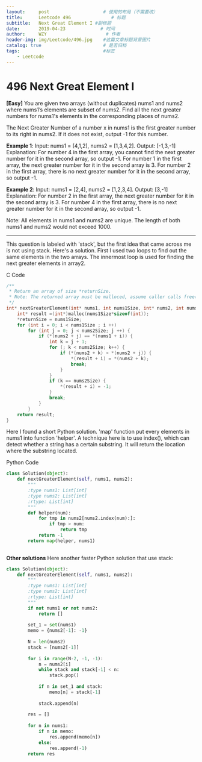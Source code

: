 ```yaml
---
layout:     post                    # 使用的布局（不需要改）
title:      Leetcode 496               # 标题 
subtitle:   Next Great Element I #副标题
date:       2019-04-23             # 时间
author:     WZY                      # 作者
header-img: img/Leetcode/496.jpg    #这篇文章标题背景图片
catalog: true                       # 是否归档
tags:                               #标签
    - Leetcode
---
```

# 496 Next Great Element I
**[Easy]**
You are given two arrays (without duplicates) nums1 and nums2 where nums1’s elements are subset of nums2. 
Find all the next greater numbers for nums1's elements in the corresponding places of nums2.

The Next Greater Number of a number x in nums1 is the first greater number to its right in nums2. If it does not exist, output -1 for this number.

**Example 1**:
Input: nums1 = [4,1,2], nums2 = [1,3,4,2].
Output: [-1,3,-1]
Explanation:
    For number 4 in the first array, you cannot find the next greater number for it in the second array, so output -1.
    For number 1 in the first array, the next greater number for it in the second array is 3.
    For number 2 in the first array, there is no next greater number for it in the second array, so output -1.
    
**Example 2**:
Input: nums1 = [2,4], nums2 = [1,2,3,4].
Output: [3,-1]
Explanation:
    For number 2 in the first array, the next greater number for it in the second array is 3.
    For number 4 in the first array, there is no next greater number for it in the second array, so output -1.
    
Note:
All elements in nums1 and nums2 are unique.
The length of both nums1 and nums2 would not exceed 1000.

***

This question is labeled with 'stack', but the first idea that came across me is not using stack.
Here's a solution. First I used two loops to find out the same elements in the two arrays. The innermost loop is used for finding the next greater elements in array2.

C Code
```c
/**
 * Return an array of size *returnSize.
 * Note: The returned array must be malloced, assume caller calls free().
 */
int* nextGreaterElement(int* nums1, int nums1Size, int* nums2, int nums2Size, int* returnSize) {
    int* result =(int*)malloc(nums1Size*sizeof(int));
    *returnSize = nums1Size;
    for (int i = 0; i < nums1Size ; i ++)
        for (int j = 0; j < nums2Size; j ++) {
            if (*(nums2 + j) == *(nums1 + i)) {
                int k = j + 1;
                for (; k < nums2Size; k++) {
                    if (*(nums2 + k) > *(nums2 + j)) {
                        *(result + i) = *(nums2 + k);
                        break;
                    }
                }
                if (k == nums2Size) {
                    *(result + i) = -1;
                }
                break;
            }
        }
    return result;
}
```

Here I found a short Python solution. 'map' function put every elements in nums1 into function 'helper'.
A technique here is to use index(), which can detect whether a string has a certain substring. It will return the location where the substring located.

Python Code
```python
class Solution(object):
    def nextGreaterElement(self, nums1, nums2):
        """
        :type nums1: List[int]
        :type nums2: List[int]
        :rtype: List[int]
        """
        def helper(num):
            for tmp in nums2[nums2.index(num):]:
                if tmp > num:
                    return tmp
            return -1
        return map(helper, nums1)
        
```

**Other solutions**
Here another faster Python solution that use stack:
```python
class Solution(object):
    def nextGreaterElement(self, nums1, nums2):
        """
        :type nums1: List[int]
        :type nums2: List[int]
        :rtype: List[int]
        """
        if not nums1 or not nums2:
            return []
        
        set_1 = set(nums1)
        memo = {nums2[-1]: -1}
        
        N = len(nums2)
        stack = [nums2[-1]]
        
        for i in range(N-2, -1, -1):
            n = nums2[i]
            while stack and stack[-1] < n:
                stack.pop()
            
            if n in set_1 and stack:
                memo[n] = stack[-1]
            
            stack.append(n)
            
        res = []
        
        for n in nums1:
            if n in memo:
                res.append(memo[n])
            else:
                res.append(-1)
        return res
```
